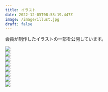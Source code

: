 ```yaml
---
title: イラスト
date: 2022-12-05T08:58:19.447Z
image: /image/illust.jpg
draft: false
---
```



会員が制作したイラストの一部を公開しています。  

<div class="illust-container">
    <div class="illust-button"><img id="grid-08" onclick="clickedImage('grid-08');" src="/image/illust_kishi_02.png"></div>
    <div class="illust-button"><img id="grid-07" onclick="clickedImage('grid-07');" src="/image/illust_kishi_01.png"></div>
    <div class="illust-button"><img id="grid-06" onclick="clickedImage('grid-06');" src="/image/tsuno_denxchan.png"></div>
    <div class="illust-button"><img id="grid-05" onclick="clickedImage('grid-05');" src="/image/illust_ramune_00.png"></div>
    <div class="illust-button"><img id="grid-04" onclick="clickedImage('grid-04');" src="/image/laisa_1.jpg"></div>
    <div class="illust-button"><img id="grid-03" onclick="clickedImage('grid-03');" src="/image/nanari_1.jpg"></div>
    <div class="illust-button"><img id="grid-02" onclick="clickedImage('grid-02');" src="/image/laisa_2.jpg"></div>
    <div class="illust-button"><img id="grid-01" onclick="clickedImage('grid-01');" src="/image/ramune_robo_den.png"></div>
</div>

<div class="popup" id="js-popup">
    <div class="popup-inner">
        <a><img id="popup-image" src=""></a>
    </div>
    <div class="black-background" id="js-black-bg"></div>
</div>

<style type="text/css">
.popup {
  position: fixed;
  left: 0;
  top: 0;
  width: 100%;
  height: 100%;
  z-index: 9999;
  opacity: 0;
  visibility: hidden;
  transition: .6s;
}
.popup.is-show {
  opacity: 1;
  visibility: visible;
}
.popup-inner {
  position: absolute;
  left: 50%;
  top: 50%;
  transform: translate(-50%,-50%);
  width: 80%;
  max-width: 600px;
  padding: 50px;
  background-color: #fff;
  z-index: 2;
}
.popup-inner img {
  width: 100%;
}
.black-background {
  position: absolute;
  left: 0;
  top: 0;
  width: 100%;
  height: 100%;
  background-color: rgba(0,0,0,.8);
  z-index: 1;
  cursor: pointer;
}
</style>

<script type="text/javascript" src="/js/popupImage.js"></script>
